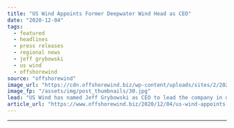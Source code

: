 ```yaml
---
title: "US Wind Appoints Former Deepwater Wind Head as CEO"
date: "2020-12-04"
tags: 
  - featured
  - headlines
  - press releases
  - regional news
  - jeff grybowski
  - us wind
  - offshorewind
source: "offshorewind"
image_url: "https://cdn.offshorewind.biz/wp-content/uploads/sites/2/2020/12/04102005/US-Wind-Appoints-Former-Deepwater-Wind-Head-as-CEO.jpg"
image_fp: "/assets/img/post_thumbnails/30.jpg"
lead: "US Wind has named Jeff Grybowski as CEO to lead the company in developing"
article_url: "https://www.offshorewind.biz/2020/12/04/us-wind-appoints-former-deepwater-wind-head-as-ceo/"
---
```


---
